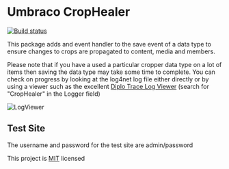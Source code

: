 # Umbraco CropHealer #

[![Build status](https://ci.appveyor.com/api/projects/status/roiahbr11qae79k8?svg=true)](https://ci.appveyor.com/project/JeavonLeopold/umbraco-crop-healer)

This package adds and event handler to the save event of a data type to ensure changes to crops are propagated to content, media and members.

Please note that if you have a used a particular cropper data type on a lot of items then saving the data type may take some time to complete. You can check on progress by looking at the log4net log file either directly or by using a viewer such as the excellent [Diplo Trace Log Viewer](http://our.umbraco.org/projects/developer-tools/diplo-trace-log-viewer) (search for "CropHealer" in the Logger field)

![LogViewer](https://raw.githubusercontent.com/Jeavon/Umbraco-Crop-Healer/master/Docs/LogViewer.jpg)

## Test Site ##

The username and password for the test site are admin/password

This project is [MIT](http://opensource.org/licenses/mit-license.php) licensed